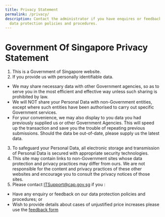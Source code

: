 ```yaml
---
title: Privacy Statement
permalink: /privacy/
description: Contact the administrator if you have enquires or feedback on our
  data protection policies and procedures.
---
```

# Government Of Singapore Privacy Statement
1. This is a Government of Singapore website.
2.  If you provide us with personally identifiable data.
* We may share necessary data with other Government agencies, so as to serve you in the most efficient and effective way unless such sharing is prohibited by law.
* We will NOT share your Personal Data with non-Government entities, except where such entities have been authorised to carry out specific Government services.
* For your convenience, we may also display to you data you had previously supplied us or other Government Agencies. This will speed up the transaction and save you the trouble of repeating previous submissions. Should the data be out-of-date, please supply us the latest data.
3. To safeguard your Personal Data, all electronic storage and transmission of Personal Data is secured with appropriate security technologies.
4. This site may contain links to non-Government sites whose data protection and privacy practices may differ from ours. We are not responsible for the content and privacy practices of these other websites and encourage you to consult the privacy notices of those sites.
5. Please contact <a href="mailto:ITSupport@cap.gov.sg">ITSupport@cap.gov.sg</a> if you :
* Have any enquiry or feedback on our data protection policies and procedures; or
* Wish to provide details about cases of unjustified price increases please use the <a href="https://form.gov.sg/#!/61d7bd7e6c60da0012ba2383" target="_blank">feedback form</a>
